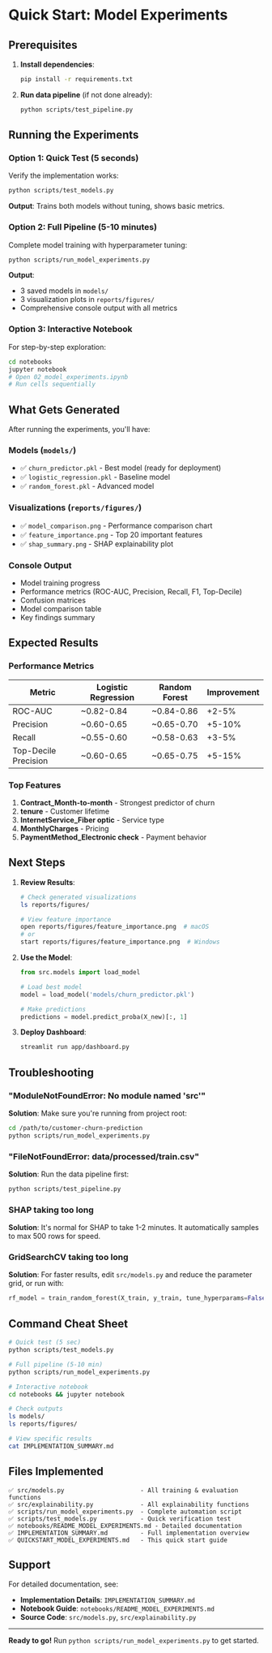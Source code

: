 # Quick Start: Model Experiments

## Prerequisites

1. **Install dependencies**:
   ```bash
   pip install -r requirements.txt
   ```

2. **Run data pipeline** (if not done already):
   ```bash
   python scripts/test_pipeline.py
   ```

## Running the Experiments

### Option 1: Quick Test (5 seconds)
Verify the implementation works:

```bash
python scripts/test_models.py
```

**Output**: Trains both models without tuning, shows basic metrics.

### Option 2: Full Pipeline (5-10 minutes)
Complete model training with hyperparameter tuning:

```bash
python scripts/run_model_experiments.py
```

**Output**:
- 3 saved models in `models/`
- 3 visualization plots in `reports/figures/`
- Comprehensive console output with all metrics

### Option 3: Interactive Notebook
For step-by-step exploration:

```bash
cd notebooks
jupyter notebook
# Open 02_model_experiments.ipynb
# Run cells sequentially
```

## What Gets Generated

After running the experiments, you'll have:

### Models (`models/`)
- ✅ `churn_predictor.pkl` - Best model (ready for deployment)
- ✅ `logistic_regression.pkl` - Baseline model
- ✅ `random_forest.pkl` - Advanced model

### Visualizations (`reports/figures/`)
- ✅ `model_comparison.png` - Performance comparison chart
- ✅ `feature_importance.png` - Top 20 important features
- ✅ `shap_summary.png` - SHAP explainability plot

### Console Output
- Model training progress
- Performance metrics (ROC-AUC, Precision, Recall, F1, Top-Decile)
- Confusion matrices
- Model comparison table
- Key findings summary

## Expected Results

### Performance Metrics

| Metric | Logistic Regression | Random Forest | Improvement |
|--------|---------------------|---------------|-------------|
| ROC-AUC | ~0.82-0.84 | ~0.84-0.86 | +2-5% |
| Precision | ~0.60-0.65 | ~0.65-0.70 | +5-10% |
| Recall | ~0.55-0.60 | ~0.58-0.63 | +3-5% |
| Top-Decile Precision | ~0.60-0.65 | ~0.65-0.75 | +5-15% |

### Top Features

1. **Contract_Month-to-month** - Strongest predictor of churn
2. **tenure** - Customer lifetime
3. **InternetService_Fiber optic** - Service type
4. **MonthlyCharges** - Pricing
5. **PaymentMethod_Electronic check** - Payment behavior

## Next Steps

1. **Review Results**:
   ```bash
   # Check generated visualizations
   ls reports/figures/
   
   # View feature importance
   open reports/figures/feature_importance.png  # macOS
   # or
   start reports/figures/feature_importance.png  # Windows
   ```

2. **Use the Model**:
   ```python
   from src.models import load_model
   
   # Load best model
   model = load_model('models/churn_predictor.pkl')
   
   # Make predictions
   predictions = model.predict_proba(X_new)[:, 1]
   ```

3. **Deploy Dashboard**:
   ```bash
   streamlit run app/dashboard.py
   ```

## Troubleshooting

### "ModuleNotFoundError: No module named 'src'"

**Solution**: Make sure you're running from project root:
```bash
cd /path/to/customer-churn-prediction
python scripts/run_model_experiments.py
```

### "FileNotFoundError: data/processed/train.csv"

**Solution**: Run the data pipeline first:
```bash
python scripts/test_pipeline.py
```

### SHAP taking too long

**Solution**: It's normal for SHAP to take 1-2 minutes. It automatically samples to max 500 rows for speed.

### GridSearchCV taking too long

**Solution**: For faster results, edit `src/models.py` and reduce the parameter grid, or run with:
```python
rf_model = train_random_forest(X_train, y_train, tune_hyperparams=False)
```

## Command Cheat Sheet

```bash
# Quick test (5 sec)
python scripts/test_models.py

# Full pipeline (5-10 min)
python scripts/run_model_experiments.py

# Interactive notebook
cd notebooks && jupyter notebook

# Check outputs
ls models/
ls reports/figures/

# View specific results
cat IMPLEMENTATION_SUMMARY.md
```

## Files Implemented

```
✅ src/models.py                     - All training & evaluation functions
✅ src/explainability.py             - All explainability functions  
✅ scripts/run_model_experiments.py  - Complete automation script
✅ scripts/test_models.py            - Quick verification test
✅ notebooks/README_MODEL_EXPERIMENTS.md - Detailed documentation
✅ IMPLEMENTATION_SUMMARY.md         - Full implementation overview
✅ QUICKSTART_MODEL_EXPERIMENTS.md   - This quick start guide
```

## Support

For detailed documentation, see:
- **Implementation Details**: `IMPLEMENTATION_SUMMARY.md`
- **Notebook Guide**: `notebooks/README_MODEL_EXPERIMENTS.md`
- **Source Code**: `src/models.py`, `src/explainability.py`

---

**Ready to go!** Run `python scripts/run_model_experiments.py` to get started.

